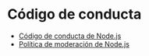 # Código de conducta

* [Código de conducta de Node.js](https://github.com/nodejs/admin/blob/HEAD/CODE_OF_CONDUCT.md)
* [Política de moderación de Node.js](https://github.com/nodejs/admin/blob/HEAD/Moderation-Policy.md)
